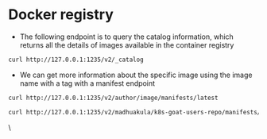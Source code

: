 # Docker registry

* The following endpoint is to query the catalog information, which returns all the details of images available in the container registry

```bash
curl http://127.0.0.1:1235/v2/_catalog
```



* We can get more information about the specific image using the image name with a tag with a manifest endpoint

```bash
curl http://127.0.0.1:1235/v2/author/image/manifests/latest
```

```bash
curl http://127.0.0.1:1235/v2/madhuakula/k8s-goat-users-repo/manifests/latest | grep -i env 
```

\

